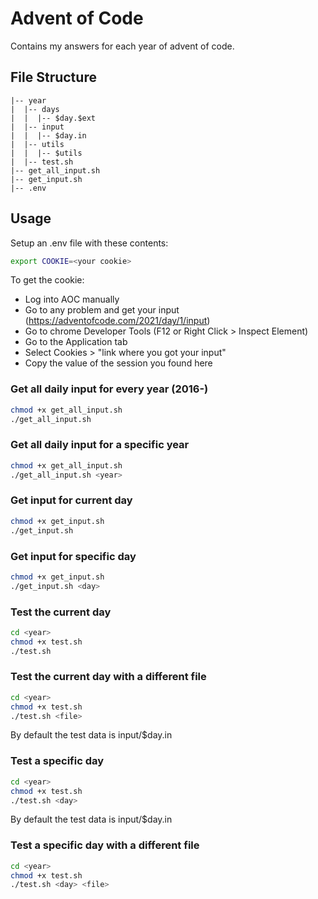# Advent of Code
Contains my answers for each year of advent of code.

## File Structure
```
|-- year
|  |-- days
|  |  |-- $day.$ext
|  |-- input
|  |  |-- $day.in
|  |-- utils
|  |  |-- $utils
|  |-- test.sh
|-- get_all_input.sh
|-- get_input.sh
|-- .env
```

## Usage
Setup an .env file with these contents:
```bash
export COOKIE=<your cookie>
```
To get the cookie:
- Log into AOC manually
- Go to any problem and get your input (https://adventofcode.com/2021/day/1/input)
- Go to chrome Developer Tools (F12 or Right Click > Inspect Element)
- Go to the Application tab
- Select Cookies > "link where you got your input"
- Copy the value of the session you found here
### Get all daily input for every year (2016-)
```bash
chmod +x get_all_input.sh
./get_all_input.sh 
```
### Get all daily input for a specific year
```bash
chmod +x get_all_input.sh
./get_all_input.sh <year>
```
### Get input for current day
```bash
chmod +x get_input.sh
./get_input.sh
```
### Get input for specific day
```bash
chmod +x get_input.sh
./get_input.sh <day>
```
### Test the current day
```bash
cd <year>
chmod +x test.sh
./test.sh 
```
### Test the current day with a different file
```bash
cd <year>
chmod +x test.sh
./test.sh <file>
```
By default the test data is input/$day.in
### Test a specific day
```bash
cd <year>
chmod +x test.sh
./test.sh <day>
```
By default the test data is input/$day.in
### Test a specific day with a different file
```bash
cd <year>
chmod +x test.sh
./test.sh <day> <file>
```